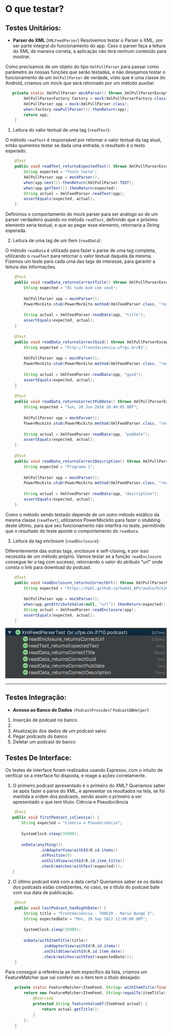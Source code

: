 O que testar?
=============

Testes Unitários:
-----------------
 - **Parser do XML** (`XMLFeedParser`)
Resolvemos testar o Parser o XML, por ser parte integral do funcionamento do app. Caso o parser faça a leitura do XML de maneira correta, a aplicação não terá nenhum conteúdo para mostrar.

Como precisamos de um objeto do tipo `XmlPullParser` para passar como parâmetro às nossas funções que serão testadas, e não desejamos testar o funcionamento de um `XmlPullParser` de verdade, visto que é uma classe do Android, criamos um mock que será retornado por um método auxiliar:

```Java
   private static XmlPullParser mockParser() throws XmlPullParserException {
        XmlPullParserFactory factory = mock(XmlPullParserFactory.class);
        XmlPullParser xpp = mock(XmlPullParser.class);
        when(factory.newPullParser()).thenReturn(xpp);
        return xpp;
    }
```

 1.  Leitura do valor textual de uma tag (`readText`):
 
O método `readText` é responsável por retornar o valor textual da tag atual, então queremos testar se dada uma entrada, o resultado é o texto esperado.

```java
    @Test
    public void readText_returnsExpectedText() throws XmlPullParserException, IOException {
        String expected = "Texto teste";
    	XmlPullParser xpp = mockParser();
    	when(xpp.next()).thenReturn(XmlPullParser.TEXT);
    	when(xpp.getText()).thenReturn(expected);
    	String actual = XmlFeedParser.readText(xpp);
    	assertEquals(expected, actual);
    }
```

Definimos o comportamento do mock parser para ser análogo ao de um parser verdadeiro quando no método `readText`, definindo que o próximo elemento seria textual, e que ao pegar esse elemento, retornaria a String esperada. 

 2.  Leitura de uma tag de um Item (`readData`):

O método `readData` é utilizado para fazer o parse de uma tag completa, utilizando o `readText` para retornar o valor textual daquela da mesma.  Fizemos um teste para cada uma das tags de interesse, para garantir a leitura das informações.

```java
    @Test
    public void readData_returnsCorrectTitle() throws XmlPullParserException, IOException {
        String expected = "Oi tudo bom com você";

        XmlPullParser xpp = mockParser();
        PowerMockito.stub(PowerMockito.method(XmlFeedParser.class, "readText")).toReturn(expected);

        String actual = XmlFeedParser.readData(xpp, "title");
        assertEquals(expected, actual);
    }

    @Test
    public void readData_returnsCorrectGuid() throws XmlPullParserException, IOException {
        String expected = "http://frontdaciencia.ufrgs.br/#1";

        XmlPullParser xpp = mockParser();
        PowerMockito.stub(PowerMockito.method(XmlFeedParser.class, "readText")).toReturn(expected);

        String actual = XmlFeedParser.readData(xpp, "guid");
        assertEquals(expected, actual);
    }

    @Test
    public void readData_returnsCorrectPubDate() throws XmlPullParserException, IOException {
        String expected = "Sun, 20 Jun 2010 10:40:05 GMT";

        XmlPullParser xpp = mockParser();
        PowerMockito.stub(PowerMockito.method(XmlFeedParser.class, "readText")).toReturn(expected);

        String actual = XmlFeedParser.readData(xpp, "pubDate");
        assertEquals(expected, actual);
    }

    @Test
    public void readData_returnsCorrectDescription() throws XmlPullParserException, IOException {
        String expected = "Programa 1";

        XmlPullParser xpp = mockParser();
        PowerMockito.stub(PowerMockito.method(XmlFeedParser.class, "readText")).toReturn(expected);

        String actual = XmlFeedParser.readData(xpp, "description");
        assertEquals(expected, actual);
    }
```
Como o método sendo testado depende de um outro método estático da mesma classe (`readText`), utilizamos PowerMockito para fazer o *stubbing* deste último, para que seu funcionamento não interfira no teste, permitindo que o resultado do teste aponte o comportamento do `readData`.


 3.  Leitura da tag *enclosure* (`readEnclosure`):
 
Diferentemente das outras tags, *enclosure* é self-closing, e por isso necessita de um método próprio. Vamos testar se a função `readEnclosure` consegue ler a tag com sucesso, retornando o valor do atributo "url" onde consta o link para download do podcast.

``` java
    @Test
    public void readEnclosure_returnsCorrectUrl() throws XmlPullParserException, IOException {
        String expected = "https://hpbl.github.io/hub42_APS/audio/Oi%20Tudo%20Bom.mp3";

        XmlPullParser xpp = mockParser();
        when(xpp.getAttributeValue(null, "url")).thenReturn(expected);
        String actual = XmlFeedParser.readEnclosure(xpp);
        assertEquals(expected, actual);
    }
```

![UnitTestsResult](Images/UnitTestsResult.png)

----------


Testes Integração:
-----------------

 - **Acesso ao Banco de Dados** `(PodcastProvider`/ `PodcastDBHelper`)
 1.  Inserção de podcast no banco
 2. 
 2. Atualização dos dados de um podcast salvo
 3. Pegar podcasts do banco
 4. Deletar um podcast do banco



Testes De Interface:
-----------------

Os testes de interface foram realizados usando Espresso, com o intuito de verificar se a interface foi disposta, e reage a ações corretamente.

 1.  O primeiro podcast apresentado é o primeiro do XML?
 Queriamos saber se após fazer o parse do XML, e apresentar os resultados na tela, se foi mantida a ordem dos podcasts, sendo assim o primeiro a ser apresentado o que tem título: Ciência e Pseudociência
 
 ```java
     @Test
    public void firstPodcast_isCiencia() {
        String expected = "Ciência e Pseudociência";

        SystemClock.sleep(35000);

        onData(anything())
                .inAdapterView(withId(R.id.items))
                .atPosition(0)
                .onChildView(withId(R.id.item_title))
                .check(matches(withText(expected)));
    }
```

2. O último podcast está com a data certa?
Queriamos saber se os dados dos podcasts estão condizentes, no caso, se o título do podcast bate com sua data de publicação.

```java
    @Test
    public void lastPodcast_hasRightDate() {
        String title = "Frontdaciência - T08E29 - Mario Bunge I";
        String expectedDate = "Mon, 18 Sep 2017 12:00:00 GMT";

        SystemClock.sleep(35000);

        onData(withItemTitle(title))
                .inAdapterView(withId(R.id.items))
                .onChildView(withId(R.id.item_date))
                .check(matches(withText(expectedDate)));
    }
```

Para conseguir a referência ao item específico da lista, criamos um FeatureMatcher que vai conferir se o item tem o título desejado:

```java
    private static FeatureMatcher<ItemFeed, String> withItemTitle(final String itemTitle) {
        return new FeatureMatcher<ItemFeed, String>(equalTo(itemTitle), "with itemTitle", "itemTitle") {
            @Override
            protected String featureValueOf(ItemFeed actual) {
                return actual.getTitle();
            }
        };
    }
```

